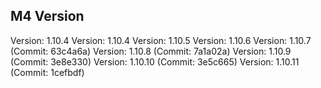## M4 Version

Version: 1.10.4
Version: 1.10.4
Version: 1.10.5
Version: 1.10.6
Version: 1.10.7 (Commit: 63c4a6a)
Version: 1.10.8 (Commit: 7a1a02a)
Version: 1.10.9 (Commit: 3e8e330)
Version: 1.10.10 (Commit: 3e5c665)
Version: 1.10.11 (Commit: 1cefbdf)


